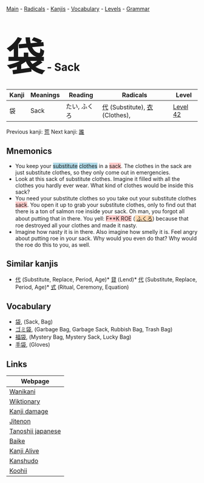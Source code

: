 <style> bigfont {font-size: 100px}</style>
[Main](../README.md) -
[Radicals](../radicals.md) -
[Kanjis](../kanjis.md) -
[Vocabulary](../vocabulary.md) -
[Levels](../levels.md) -
[Grammar](../grammar.md)
# <bigfont> 袋</bigfont> - Sack 

| Kanji | Meanings | Reading | Radicals | Level |
| --- | --- | --- | --- | --- |
| 袋 | Sack | たい, ふくろ | [代](../radicals/代.md) (Substitute), [衣](../radicals/衣.md) (Clothes),  | [Level 42](../levels/wk_level42.md) |

Previous kanji: [荒](荒.md) Next kanji: [誰](誰.md) 

## Mnemonics
 * You keep your <span style="background-color:#ADD8E6"> substitute</span> <span style="background-color:#ADD8E6"> clothes</span> in a <span style="background-color:#ffcccb"> sack</span>. The clothes in the sack are just substitute clothes, so they only come out in emergencies.
* Look at this sack of substitute clothes. Imagine it filled with all the clothes you hardly ever wear. What kind of clothes would be inside this sack?
* You need your substitute clothes so you take out your substitute clothes <span style="background-color:#ffcccb"> sack</span>. You open it up to grab your substitute clothes, only to find out that there is a ton of salmon roe inside your sack. Oh man, you forgot all about putting that in there. You yell: <span style="background-color:#ffcccb"> F**K ROE</span> (<span style="background-color:#fed8b1"> [ふくろ](https://jisho.org/search/ふくろ)</span>) because that roe destroyed all your clothes and made it nasty.
* Imagine how nasty it is in there. Also imagine how smelly it is. Feel angry about putting roe in your sack. Why would you even do that? Why would the roe do this to you, as well.


## Similar kanjis
 * [代](代.md) (Substitute, Replace, Period, Age)* [貸](貸.md) (Lend)* [代](代.md) (Substitute, Replace, Period, Age)* [式](式.md) (Ritual, Ceremony, Equation)


## Vocabulary
 * [袋](../vocabulary/袋.md), (Sack, Bag)
* [ゴミ袋](../vocabulary/袋.md), (Garbage Bag, Garbage Sack, Rubbish Bag, Trash Bag)
* [福袋](../vocabulary/袋.md), (Mystery Bag, Mystery Sack, Lucky Bag)
* [手袋](../vocabulary/袋.md), (Gloves)



## Links 

| Webpage |
| --- |
| [Wanikani          ](https://www.wanikani.com/kanji/袋) |
| [Wiktionary        ](https://en.wiktionary.org/wiki/袋) |
| [Kanji damage      ](http://www.kanjidamage.com/kanji/search?utf8=✓&q=袋) |
| [Jitenon           ](https://jitenon.com/kanji/袋) |
| [Tanoshii japanese ](https://www.tanoshiijapanese.com/dictionary/kanji.cfm?k=袋) |
| [Baike             ](https://baike.baidu.com/item/袋) |
| [Kanji Alive       ](https://app.kanjialive.com/袋) |
| [Kanshudo          ](https://www.kanshudo.com/searchmn?q=袋) |
| [Koohii            ](https://kanji.koohii.com/study/kanji/袋) |
